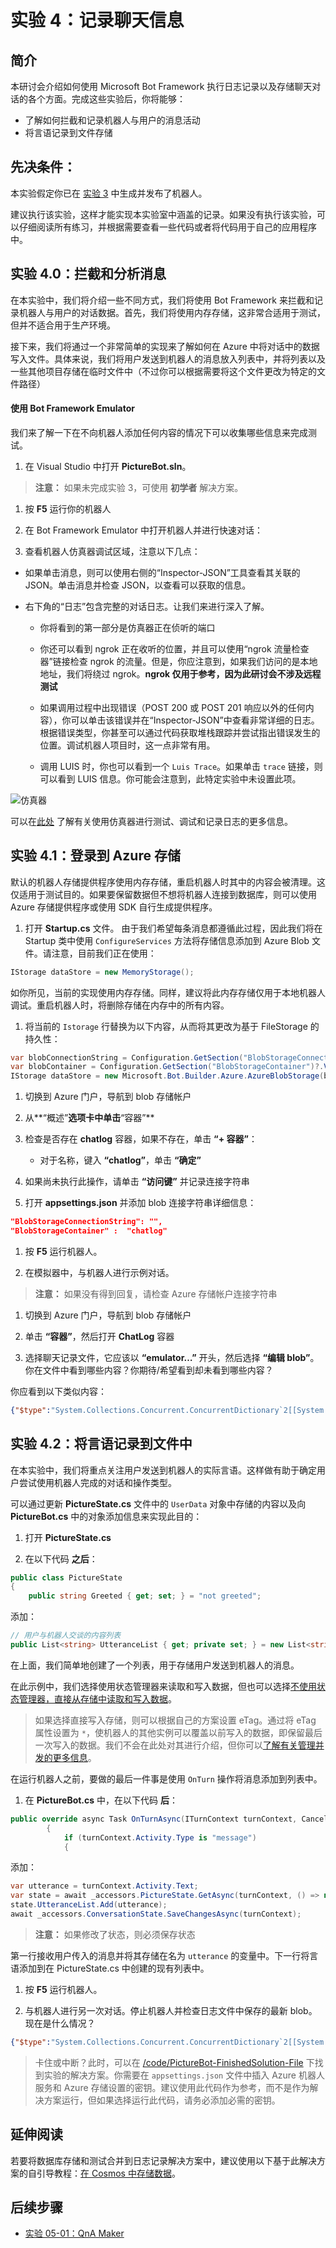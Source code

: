 ﻿---
lab:
    title: '实验 4：记录聊天信息'
    module: '模块 2:创建机器人'
---

# 实验 4：记录聊天信息

##  简介

本研讨会介绍如何使用 Microsoft Bot Framework 执行日志记录以及存储聊天对话的各个方面。完成这些实验后，你将能够：

- 了解如何拦截和记录机器人与用户的消息活动
- 将言语记录到文件存储

## 先决条件：

本实验假定你已在 [实验 3](../Lab3-Basic_Filter_Bot/02-Basic_Filter_Bot.md) 中生成并发布了机器人。

建议执行该实验，这样才能实现本实验室中涵盖的记录。如果没有执行该实验，可以仔细阅读所有练习，并根据需要查看一些代码或者将代码用于自己的应用程序中。

## 实验 4.0：拦截和分析消息

在本实验中，我们将介绍一些不同方式，我们将使用 Bot Framework 来拦截和记录机器人与用户的对话数据。首先，我们将使用内存存储，这非常合适用于测试，但并不适合用于生产环境。

接下来，我们将通过一个非常简单的实现来了解如何在 Azure 中将对话中的数据写入文件。具体来说，我们将用户发送到机器人的消息放入列表中，并将列表以及一些其他项目存储在临时文件中（不过你可以根据需要将这个文件更改为特定的文件路径）

#### 使用 Bot Framework Emulator

我们来了解一下在不向机器人添加任何内容的情况下可以收集哪些信息来完成测试。

1.  在 Visual Studio 中打开 **PictureBot.sln**。 

> **注意：** 如果未完成实验 3，可使用 **初学者** 解决方案。

1.  按 **F5** 运行你的机器人

1.  在 Bot Framework Emulator 中打开机器人并进行快速对话：

1.  查看机器人仿真器调试区域，注意以下几点：

- 如果单击消息，则可以使用右侧的“Inspector-JSON”工具查看其关联的 JSON。单击消息并检查 JSON，以查看可以获取的信息。

- 右下角的“日志”包含完整的对话日志。让我们来进行深入了解。

    - 你将看到的第一部分是仿真器正在侦听的端口

    - 你还可以看到 ngrok 正在收听的位置，并且可以使用“ngrok 流量检查器”链接检查 ngrok 的流量。但是，你应注意到，如果我们访问的是本地地址，我们将绕过 ngrok。**ngrok 仅用于参考，因为此研讨会不涉及远程测试**

    - 如果调用过程中出现错误（POST 200 或 POST 201 响应以外的任何内容），你可以单击该错误并在“Inspector-JSON”中查看非常详细的日志。根据错误类型，你甚至可以通过代码获取堆栈跟踪并尝试指出错误发生的位置。调试机器人项目时，这一点非常有用。

    - 调用 LUIS 时，你也可以看到一个 `Luis Trace`。如果单击 `trace` 链接，则可以看到 LUIS 信息。你可能会注意到，此特定实验中未设置此项。

![仿真器](../images/emulator.png)

可以在[此处](https://docs.microsoft.com/zh-cn/azure/bot-service/bot-service-debug-emulator?view=azure-bot-service-4.0) 了解有关使用仿真器进行测试、调试和记录日志的更多信息。

## 实验 4.1：登录到 Azure 存储

默认的机器人存储提供程序使用内存存储，重启机器人时其中的内容会被清理。这仅适用于测试目的。如果要保留数据但不想将机器人连接到数据库，则可以使用 Azure 存储提供程序或使用 SDK 自行生成提供程序。 

1.  打开 **Startup.cs** 文件。  由于我们希望每条消息都遵循此过程，因此我们将在 Startup 类中使用 `ConfigureServices` 方法将存储信息添加到 Azure Blob 文件。请注意，目前我们正在使用：

```csharp
IStorage dataStore = new MemoryStorage();
```

如你所见，当前的实现使用内存存储。同样，建议将此内存存储仅用于本地机器人调试。重启机器人时，将删除存储在内存中的所有内容。

1.  将当前的 `Istorage` 行替换为以下内容，从而将其更改为基于 FileStorage 的持久性：

```csharp
var blobConnectionString = Configuration.GetSection("BlobStorageConnectionString")?.Value;
var blobContainer = Configuration.GetSection("BlobStorageContainer")?.Value;
IStorage dataStore = new Microsoft.Bot.Builder.Azure.AzureBlobStorage(blobConnectionString, blobContainer);
```

1.  切换到 Azure 门户，导航到 blob 存储帐户

1.  从**“概述”**选项卡中单击**“容器”**

1.  检查是否存在 **chatlog** 容器，如果不存在，单击 **“+ 容器”**：

    -   对于名称，键入 **“chatlog”**，单击 **“确定”**

1.  如果尚未执行此操作，请单击 **“访问键”** 并记录连接字符串

1.  打开 **appsettings.json** 并添加 blob 连接字符串详细信息：

```json
"BlobStorageConnectionString": "",
"BlobStorageContainer" :  "chatlog"
```

1.  按 **F5** 运行机器人。 

1.  在模拟器中，与机器人进行示例对话。

> **注意：** 如果没有得到回复，请检查 Azure 存储帐户连接字符串

1.  切换到 Azure 门户，导航到 blob 存储帐户

1.  单击 **“容器”**，然后打开 **ChatLog** 容器

1.  选择聊天记录文件，它应该以 **“emulator…”** 开头，然后选择 **“编辑 blob”**。 你在文件中看到哪些内容？你期待/希望看到却未看到哪些内容？

你应看到以下类似内容：

```json
{"$type":"System.Collections.Concurrent.ConcurrentDictionary`2[[System.String, System.Private.CoreLib],[System.Object, System.Private.CoreLib]], System.Collections.Concurrent","DialogState":{"$type":"Microsoft.Bot.Builder.Dialogs.DialogState, Microsoft.Bot.Builder.Dialogs","DialogStack":{"$type":"System.Collections.Generic.List`1[[Microsoft.Bot.Builder.Dialogs.DialogInstance, Microsoft.Bot.Builder.Dialogs]], System.Private.CoreLib","$values":[{"$type":"Microsoft.Bot.Builder.Dialogs.DialogInstance, Microsoft.Bot.Builder.Dialogs","Id":"mainDialog","State":{"$type":"System.Collections.Generic.Dictionary`2[[System.String, System.Private.CoreLib],[System.Object, System.Private.CoreLib]], System.Private.CoreLib","options":null,"values":{"$type":"System.Collections.Generic.Dictionary`2[[System.String, System.Private.CoreLib],[System.Object, System.Private.CoreLib]], System.Private.CoreLib"},"instanceId":"f80db88d-cdea-4b47-a3f6-a5bfa26ed60b","stepIndex":0}}]}},"PictureBotAccessors.PictureState":{"$type":"Microsoft.PictureBot.PictureState, PictureBot","Greeted":"greeted","Search":"","Searching":"no"}}
```

## 实验 4.2：将言语记录到文件中

在本实验中，我们将重点关注用户发送到机器人的实际言语。这样做有助于确定用户尝试使用机器人完成的对话和操作类型。

可以通过更新 **PictureState.cs** 文件中的 `UserData` 对象中存储的内容以及向 **PictureBot.cs** 中的对象添加信息来实现此目的：

1.  打开 **PictureState.cs**

1.  在以下代码 **之后**：

```csharp
public class PictureState
{
    public string Greeted { get; set; } = "not greeted";
```

添加：

```csharp
// 用户与机器人交谈的内容列表
public List<string> UtteranceList { get; private set; } = new List<string>();
```

在上面，我们简单地创建了一个列表，用于存储用户发送到机器人的消息。

在此示例中，我们选择使用状态管理器来读取和写入数据，但也可以选择[不使用状态管理器，直接从存储中读取和写入数据](https://docs.microsoft.com/zh-cn/azure/bot-service/bot-builder-howto-v4-storage?view=azure-bot-service-4.0&tabs=csharpechorproperty%2Ccsetagoverwrite%2Ccsetag)。

> 如果选择直接写入存储，则可以根据自己的方案设置 eTag。通过将 eTag 属性设置为 `*`，使机器人的其他实例可以覆盖以前写入的数据，即保留最后一次写入的数据。我们不会在此处对其进行介绍，但你可以[了解有关管理并发的更多信息](https://docs.microsoft.com/zh-cn/azure/bot-service/bot-builder-howto-v4-storage?view=azure-bot-service-4.0&tabs=csharpechorproperty%2Ccsetagoverwrite%2Ccsetag#manage-concurrency-using-etags)。

在运行机器人之前，要做的最后一件事是使用 `OnTurn` 操作将消息添加到列表中。 

1.  在 **PictureBot.cs** 中，在以下代码 **后**：

```csharp
public override async Task OnTurnAsync(ITurnContext turnContext, CancellationToken cancellationToken = default(CancellationToken))
        {
            if (turnContext.Activity.Type is "message")
            {
```

添加：

```csharp
var utterance = turnContext.Activity.Text;
var state = await _accessors.PictureState.GetAsync(turnContext, () => new PictureState());
state.UtteranceList.Add(utterance);
await _accessors.ConversationState.SaveChangesAsync(turnContext);
```

> **注意：** 如果修改了状态，则必须保存状态

第一行接收用户传入的消息并将其存储在名为 `utterance` 的变量中。下一行将言语添加到在 PictureState.cs 中创建的现有列表中。

1.  按 **F5** 运行机器人。

1.  与机器人进行另一次对话。停止机器人并检查日志文件中保存的最新 blob。现在是什么情况？

```json
{"$type":"System.Collections.Concurrent.ConcurrentDictionary`2[[System.String, System.Private.CoreLib],[System.Object, System.Private.CoreLib]], System.Collections.Concurrent","DialogState":{"$type":"Microsoft.Bot.Builder.Dialogs.DialogState, Microsoft.Bot.Builder.Dialogs","DialogStack":{"$type":"System.Collections.Generic.List`1[[Microsoft.Bot.Builder.Dialogs.DialogInstance, Microsoft.Bot.Builder.Dialogs]], System.Private.CoreLib","$values":[{"$type":"Microsoft.Bot.Builder.Dialogs.DialogInstance, Microsoft.Bot.Builder.Dialogs","Id":"mainDialog","State":{"$type":"System.Collections.Generic.Dictionary`2[[System.String, System.Private.CoreLib],[System.Object, System.Private.CoreLib]], System.Private.CoreLib","options":null,"values":{"$type":"System.Collections.Generic.Dictionary`2[[System.String, System.Private.CoreLib],[System.Object, System.Private.CoreLib]], System.Private.CoreLib"},"instanceId":"f80db88d-cdea-4b47-a3f6-a5bfa26ed60b","stepIndex":0}}]}},"PictureBotAccessors.PictureState":{"$type":"Microsoft.PictureBot.PictureState, PictureBot","Greeted":"greeted","UtteranceList":{"$type":"System.Collections.Generic.List`1[[System.String, System.Private.CoreLib]], System.Private.CoreLib","$values":["help"]},"Search":"","Searching":"no"}}
```

>卡住或中断？此时，可以在 [/code/PictureBot-FinishedSolution-File](./code/PictureBot-FinishedSolution-File) 下找到实验的解决方案。你需要在 `appsettings.json` 文件中插入 Azure 机器人服务和 Azure 存储设置的密钥。建议使用此代码作为参考，而不是作为解决方案运行，但如果选择运行此代码，请务必添加必需的密钥。

## 延伸阅读

若要将数据库存储和测试合并到日志记录解决方案中，建议使用以下基于此解决方案的自引导教程：[在 Cosmos 中存储数据](https://github.com/Azure/LearnAI-Bootcamp/blob/master/lab02.5-logging_chat_conversations/3_Cosmos.md)。

## 后续步骤

-   [实验 05-01：QnA Maker](../Lab5-QnA/01-Introduction.md)
